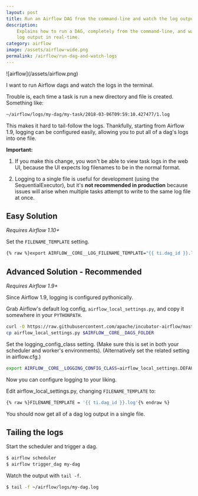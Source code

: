 ```yaml
---
layout: post
title: Run an Airflow DAG from the command-line and watch the log output
description:
    Explains how to run a DAG, completely from the command-line, and watch the
    log output in real-time.
category: airflow
image: /assets/airflow-wide.png
permalink: /airflow/run-dag-and-watch-logs
---
```

<div class="wide-logos" markdown="1">
![airflow](/assets/airflow.png)
</div>

I want to run Airflow dags and watch the logs in the terminal.

Trouble is, each time a task is run a new directory and file is created.
Something like:

```sh
~/airflow/logs/my-dag/my-task/2018-03-06T09:59:10.427477/1.log
```

This makes it hard to tail-follow the logs. Thankfully, starting from Airflow
1.9, logging can be configured easily, allowing you to put all of a dag's logs
into one file.

**Important:**

1. If you make this change, you won't be able to view task logs in the web UI,
   because the UI expects log filenames to be in the normal format.

2. Logging to a single file is useful for development (using the
   SequentialExecutor), but it's **not recommended in production** because
   issues will arise when multiple tasks attempt to write to the same log file
   at once.

## Easy Solution

_Requires Airflow 1.10+_

Set the `FILENAME_TEMPLATE` setting.

```sh
{% raw %}export AIRFLOW__CORE__LOG_FILENAME_TEMPLATE="{{ ti.dag_id }}.log"{% endraw %}
```

## Advanced Solution - Recommended

_Requires Airflow 1.9+_

Since Airflow 1.9, logging is configured pythonically.

Grab Airflow's default log config, `airflow_local_settings.py`, and copy it
somewhere in your `PYTHONPATH`.
```sh
curl -O https://raw.githubusercontent.com/apache/incubator-airflow/master/airflow/config_templates/airflow_local_settings.py
cp airflow_local_settings.py $AIRFLOW__CORE__DAGS_FOLDER
```

Set the logging_config_class setting. (Make sure this is set in both your
scheduler and worker's environments). (Alternatively set the related setting in
airflow.cfg.)
```sh
export AIRFLOW__CORE__LOGGING_CONFIG_CLASS=airflow_local_settings.DEFAULT_LOGGING_CONFIG
```

Now you can configure logging to your liking.

Edit airflow_local_settings.py, changing `FILENAME_TEMPLATE` to:
```sh
{% raw %}FILENAME_TEMPLATE = '{{ ti.dag_id }}.log'{% endraw %}
```

You should now get all of a dag log output in a single file.

## Tailing the logs

Start the scheduler and trigger a dag.
```sh
$ airflow scheduler
$ airflow trigger_dag my-dag
```

Watch the output with `tail -f`.

```sh
$ tail -f ~/airflow/logs/my-dag.log
```
